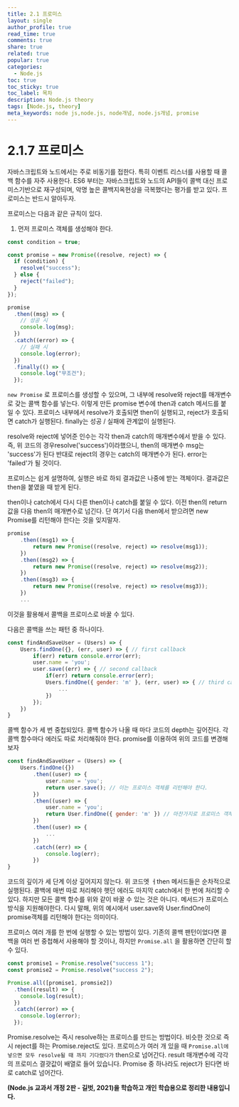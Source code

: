 ```yaml
---
title: 2.1 프로미스
layout: single
author_profile: true
read_time: true
comments: true
share: true
related: true
popular: true
categories:
  - Node.js
toc: true
toc_sticky: true
toc_label: 목차
description: Node.js theory
tags: [Node.js, theory]
meta_keywords: node js,node.js, node개념, node.js개념, promise
---
```


# 2.1.7 프로미스

자바스크립트와 노드에서는 주로 비동기를 접한다. 특히 이벤트 리스너를 사용할 때 콜백 함수를 자주 사용한다. ES6 부터는 자바스크립트와 노드의 API들이 콜백 대신 프로미스기반으로 재구성되며, 악명 높은 콜백지옥현상을 극복했다는 평가를 받고 있다. 프로미스는 반드시 알아두자.

프로미스는 다음과 같은 규칙이 있다.

1. 먼저 프로미스 객체를 생성해야 한다.

```jsx
const condition = true;

const promise = new Promise((resolve, reject) => {
  if (condition) {
    resolve("success");
  } else {
    reject("failed");
  }
});

promise
  .then((msg) => {
    // 성공 시
    console.log(msg);
  })
  .catch((error) => {
    // 실패 시
    console.log(error);
  })
  .finally(() => {
    console.log("무조건");
  });
```

`new Promise` 로 프로미스를 생성할 수 있으며, 그 내부에 resolve와 reject를 매개변수로 갖는 콜백 함수를 넣는다. 이렇게 만든 promise 변수에 then과 catch 메서드를 붙일 수 있다. 프로미스 내부에서 resolve가 호출되면 then이 실행되고, reject가 호출되면 catch가 실행된다. finally는 성공 / 실패에 관계없이 실행된다.

resolve와 reject에 넣어준 인수는 각각 then과 catch의 매개변수에서 받을 수 있다. 즉, 위 코드의 경우resolve('success')이라했으니, then의 매개변수 msg는 'success'가 된다 반대로 reject의 경우는 catch의 매개변수가 된다. error는 'failed'가 될 것이다.

프로미스는 쉽게 설명하여, 실행은 바로 하되 결과값은 나중에 받는 객체이다. 결과값은 then을 붙였을 때 받게 된다.

then이나 catch에서 다시 다른 then이나 catch를 붙일 수 있다. 이전 then의 return 값을 다음 then의 매개변수로 넘긴다. 단 여기서 다음 then에서 받으려면 new Promise를 리턴해야 한다는 것을 잊지말자.

```jsx
promise
	.then((msg1) => {
		return new Promise((resolve, reject) => resolve(msg1));
	})
	.then((msg2) => {
		return new Promise((resolve, reject) => resolve(msg2));
	})
	.then((msg3) => {
		return new Promise((resolve, reject) => resolve(msg3));
	})
	...
```

이것을 활용해서 콜백을 프로미스로 바꿀 수 있다.

다음은 콜백을 쓰는 패턴 중 하나이다.

```jsx
const findAndSaveUser = (Users) => {
	Users.findOne({}, (err, user) => { // first callback
		if(err) return console.error(err);
		user.name = 'you';
		user.save((err) => { // second callback
			if(err) return console.error(err);
			Users.findOne({ gender: 'm' }, (err, user) => { // third callback
				...
			})
		});
	})
}
```

콜백 함수가 세 번 중첩되있다. 콜백 함수가 나올 때 마다 코드의 depth는 깊어진다. 각 콜백 함수마다 에러도 따로 처리해줘야 한다. promise를 이용하여 위의 코드를 변경해보자

```jsx
const findAndSaveUser = (Users) => {
	Users.findOne({})
		.then((user) => {
			user.name = 'you';
			return user.save(); // 이는 프로미스 객체를 리턴해야 한다.
		})
		.then((user) => {
			user.name = 'you';
			return User.findOne({ gender: 'm' }) // 마찬가지로 프로미스 객체를 리턴하는 함수여야 한다.
		})
		.then((user) => {
			...
		})
		.catch((err) => {
			console.log(err);
		})
}
```

코드의 깊이가 세 단계 이상 깊어지지 않는다. 위 코드엣 ㅓthen 메서드들은 순차적으로 실행된다. 콜백에 매번 따로 처리해야 햇던 에러도 마지막 catch에서 한 번에 처리할 수 있다. 하지만 모든 콜백 함수를 위와 같이 바꿀 수 있는 것은 아니다. 메서드가 프로미스 방식을 지원해야한다. 다시 말해, 위의 예시에서 user.save와 User.findOne이 promise객체를 리턴해야 한다는 의미이다.

프로미스 여러 개를 한 번에 실행할 수 있는 방법이 있다. 기존의 콜백 팬턴이었다면 콜백을 여러 번 중첩해서 사용해야 할 것이나, 하지만 `Promise.all` 을 활용하면 간단히 할 수 있다.

```jsx
const promise1 = Promise.resolve("success 1");
const promise2 = Promise.resolve("success 2");

Promise.all([promise1, promsie2])
  .then((result) => {
    console.log(result);
  })
  .catch((error) => {
    console.log(error);
  });
```

Promise.resolve는 즉시 resolve하는 프로미스를 만드는 방법이다. 비슷한 것으로 즉시 reject를 하는 Promise.reject도 있다. 프로미스가 여러 개 있을 때 `Promise.all에 넣으면 모두 resolve될 때 까지 기다렸다가` then으로 넘어간다. result 매개변수에 각각의 프로미스 결괏값이 배열로 들어 있습니다. Promise 중 하나라도 reject가 된다면 바로 catch로 넘어간다.

**(Node.js 교과서 개정 2판 - 길벗, 2021)을 학습하고 개인 학습용으로 정리한 내용입니다.**
